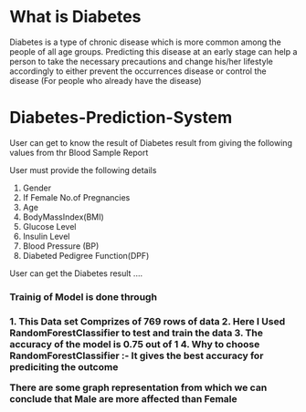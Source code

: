 <h1>What is Diabetes</h1>
<p>Diabetes is a type of chronic disease which is more common among the people of all age groups. Predicting this disease at an early stage can help a person to take the necessary precautions and change his/her lifestyle accordingly to either prevent the occurrences disease or control the disease (For people who already have the disease)</p>

# Diabetes-Prediction-System

User can get to know the result of Diabetes result from giving the following values from thr Blood Sample Report

User must provide the following details
   1. Gender
   2. If Female No.of Pregnancies
   3. Age
   4. BodyMassIndex(BMI)
   5. Glucose Level
   6. Insulin Level
   7. Blood Pressure (BP)
   8. Diabeted Pedigree Function(DPF)

User can get the Diabetes result ....

<h3>Trainig of Model is done through<h3>
   1. This Data set Comprizes of 769 rows of data
   2. Here I Used RandomForestClassifier to test and train the data
   3. The accuracy of the model is 0.75 out of 1
   4. Why to choose RandomForestClassifier :- It gives the best accuracy for prediciting the outcome
   
   
There are some graph representation from which we can conclude that <emp>Male</emp> are more affected than <emp>Female</emp>



